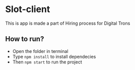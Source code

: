 # Slot-client

This is app is made a part of Hiring process for Digital Trons

## How to run?
* Open the folder in terminal
* Type `npm install` to install dependecies
* Then `npm start` to run the project